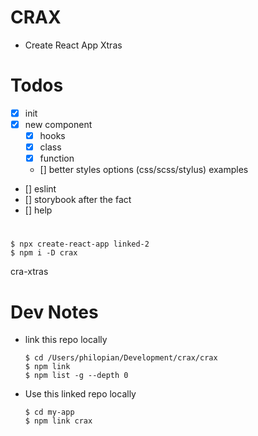 # CRAX
- Create React App Xtras

# Todos
- [x] init 
- [x] new component
  - [x] hooks
  - [x] class
  - [x] function
  - [] better styles options (css/scss/stylus) examples
- [] eslint
- [] storybook after the fact
- [] help


#

```
$ npx create-react-app linked-2
$ npm i -D crax
```
cra-xtras


# Dev Notes
- link this repo locally
  ```
  $ cd /Users/philopian/Development/crax/crax
  $ npm link
  $ npm list -g --depth 0
  ```

- Use this linked repo locally
  ```
  $ cd my-app
  $ npm link crax
  ```